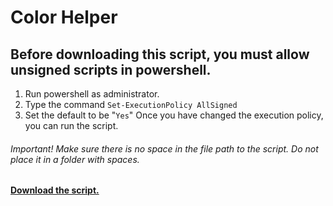 # Color Helper
## Before downloading this script, you must allow unsigned scripts in powershell.
1. Run powershell as administrator.
2. Type the command `Set-ExecutionPolicy AllSigned`
3. Set the default to be "`Yes`"
Once you have changed the execution policy, you can run the script.
###### Important! Make sure there is no space in the file path to the script. Do not place it in a folder with spaces.
#### [Download the script.](https://github.com/BatchSource/ColorHelper/blob/master/RGB%20Colorblind%20Helper%20-%20By%20Alex.bat)
